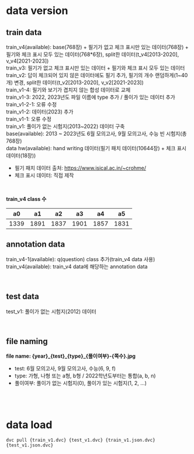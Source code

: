 # data version

## train data

train_v4(available): base(768장) + 필기가 없고 체크 표시만 있는 데이터(768장) + 필기와 체크 표시 모두 있는 데이터(768*6장), split한 데이터(t_v4[2013-2020], v_v4[2021-2023])<br/>
train_v3: 필기가 없고 체크 표시만 있는 데이터 + 필기와 체크 표시 모두 있는 데이터<br/>
train_v2: 답이 체크되어 있지 않은 데이터에도 필기 추가, 필기의 개수 랜덤하게(1\~40개) 변경, split한 데이터(t_v2[2013-2020], v_v2[2021-2023])<br/>
train_v1-4: 필기와 보기가 겹치지 않는 합성 데이터로 교체<br/>
train_v1-3: 2022, 2023년도 파일 이름에 type 추가 / 풀이가 있는 데이터 추가<br/>
train_v1-2-1: 오류 수정<br/>
train_v1-2: 데이터(2023) 추가<br/>
train_v1-1: 오류 수정<br/>
train_v1: 풀이가 없는 시험지(2013~2022) 데이터 구축<br/>
base(available): 2013 ~ 2023년도 6월 모의고사, 9월 모의고사, 수능 빈 시험지(총 768장)<br/>
data hw(available): hand writing 데이터(필기 패치 데이터(10644장) + 체크 표시 데이터(18장))<br/>
- 필기 패치 데이터 출처: <https://www.isical.ac.in/~crohme/>
- 체크 표시 데이터: 직접 제작<br/>

<br/>

**train_v4 class 수**

|a0|a1|a2|a3|a4|a5|
|---|---|---|---|---|---|
|1339|1891|1837|1901|1857|1831|

## annotation data

train_v4-1(available): q(question) class 추가(train_v4 data 사용)<br/>
train_v4(available): train_v4 data에 해당하는 annotation data

<br/>

## test data

test_v1: 풀이가 없는 시험지(2012) 데이터<br/>

<br/>

## file naming

**file name: {year}\_{test}\_{type}_{풀이여부}-{쪽수}.jpg**
* test: 6월 모의고사, 9월 모의고사, 수능(6, 9, f)
* type: 가형, 나형 또는 a형, b형 / 2022학년도부터는 통합(a, b, n)
* 풀이여부: 풀이가 없는 시험지(0), 풀이가 있는 시험지(1, 2, ...)

<br/><br/>

# data load

`dvc pull {train_v1.dvc} {test_v1.dvc} {train_v1.json.dvc} {test_v1.json.dvc}`
